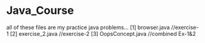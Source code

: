 # Java_Course
all of these files are my practice java problems...
[1] browser.java //exercise-1
[2] exercise_2.java //exercise-2
[3] OopsConcept.java //combined Ex-1&2

